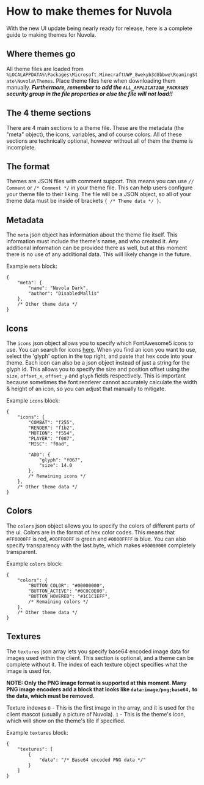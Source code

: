 # How to make themes for Nuvola
With the new UI update being nearly ready for release, here is a complete guide to making themes for Nuvola.

## Where themes go
All theme files are loaded from `%LOCALAPPDATA%\Packages\Microsoft.MinecraftUWP_8wekyb3d8bbwe\RoamingState\Nuvola\Themes`. Place theme files here when downloading them manually.
***Furthermore, remember to add the `ALL_APPLICATION_PACKAGES` security group in the file properties or else the file will not load!!*** 

## The 4 theme sections
There are 4 main sections to a theme file. These are the metadata (the "meta" object), the icons, variables, and of course colors. All of these sections are technically optional, however without all of them the theme is incomplete.

## The format
Themes are JSON files with comment support. This means you can use `// Comment` or `/* Comment */` in your theme file. This can help users configure your theme file to their liking. The file will be a JSON object, so all of your theme data must be inside of brackets `{ /* Theme data */ }`.

## Metadata
The `meta` json object has information about the theme file itself. This information must include the theme's name, and who created it. Any additional information can be provided there as well, but at this moment there is no use of any additional data. This will likely change in the future.

Example `meta` block:
```
{
    "meta": {
        "name": "Nuvola Dark",
        "author": "DisabledMallis"
    },
    /* Other theme data */
}
```

## Icons
The `icons` json object allows you to specify which FontAwesome5 icons to use. You can search for icons [here](https://fontawesome.com/v5/search). When you find an icon you want to use, select the 'glyph' option in the top right, and paste that hex code into your theme. Each icon can also be a json object instead of just a string for the glyph id. This allows you to specify the size and position offset using the `size`, `offset_x`, `offset_y` and `glyph` fields respectively. This is important because sometimes the font renderer cannot accurately calculate the width & height of an icon, so you can adjust that manually to mitigate.

Example `icons` block:
```
{
    "icons": {
        "COMBAT": "f255",
        "RENDER": "f1b2",
        "MOTION": "f554",
        "PLAYER": "f007",
        "MISC": "f0ad",

        "ADD": {
            "glyph": "f067",
            "size": 14.0
        },
        /* Remaining icons */
    },
    /* Other theme data */
}
```

## Colors
The `colors` json object allows you to specify the colors of different parts of the ui. Colors are in the format of hex color codes. This means that `#FF0000FF` is red, `#00FF00FF` is green and `#0000FFFF` is blue. You can also specify transparency with the last byte, which makes `#00000000` completely transparent.

Example `colors` block:
```
{
    "colors": {
        "BUTTON_COLOR": "#00000000",
        "BUTTON_ACTIVE": "#0C0C0E00",
        "BUTTON_HOVERED": "#1C1C1EFF",
        /* Remaining colors */
    },
    /* Other theme data */
}
```

## Textures
The `textures` json array lets you specify base64 encoded image data for images used within the client. This section is optional, and a theme can be complete without it. The index of each texture object specifies what the image is used for. 

**NOTE: Only the PNG image format is supported at this moment. Many PNG image encoders add a block that looks like `data:image/png;base64,` to the data, which must be removed.**

Texture indexes
`0` - This is the first image in the array, and it is used for the client mascot (usually a picture of Nuvola).
`1` - This is the theme's icon, which will show on the theme's tile if specified.

Example `textures` block:
```
{
    "textures": [
        {
            "data": "/* Base64 encoded PNG data */"
        }
    ]
}
```